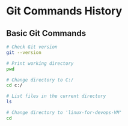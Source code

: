 # Git Commands History

## Basic Git Commands

```bash
# Check Git version
git --version

# Print working directory
pwd

# Change directory to C:/
cd c:/

# List files in the current directory
ls

# Change directory to 'linux-for-devops-VM'
cd
